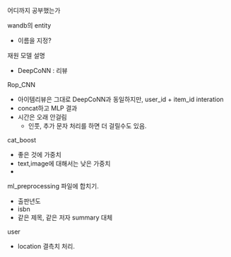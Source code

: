 
어디까지 공부했는가

wandb의 entity
- 이름을 지정?


재원 모델 설명
- DeepCoNN : 리뷰

Rop_CNN
- 아이템리뷰은 그대로 DeepCoNN과 동일하지만,  user_id  + item_id interation
- concat하고 MLP 결과
- 시간은 오래 안걸림
	- 인풋, 추가 문자 처리를 하면 더 걸릴수도 있음.


cat_boost
- 좋은 것에 가중치
- text,image에 대해서는 낮은 가중치
- 

ml_preprocessing 파일에 합치기.



- 출판년도
- isbn
- 같은 제목, 같은 저자 summary 대체


user
- location 결측치 처리.

